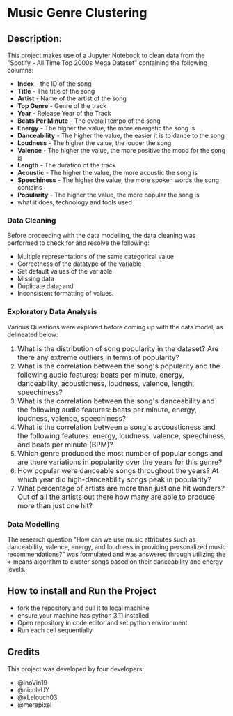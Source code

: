 # Music Genre Clustering #

## Description: 
This project makes use of a Jupyter Notebook to clean data from the "Spotify - All Time Top 2000s Mega Dataset"
containing the following columns:

- **Index** \- the ID of the song
- **Title** \- The title of the song
- **Artist** \- Name of the artist of the song
- **Top Genre** \- Genre of the track
- **Year** \- Release Year of the Track
- **Beats Per Minute** \- The overall tempo of the song
- **Energy** \- The higher the value, the more energetic the song is
- **Danceability** \- The higher the value, the easier it is to dance to the song
- **Loudness** \- The higher the value, the louder the song
- **Valence** \- The higher the value, the more positive the mood for the song is
- **Length** \- The duration of the track
- **Acoustic** \- The higher the value, the more acoustic the song is
- **Speechiness** \- The higher the value, the more spoken words the song contains
- **Popularity** \- The higher the value, the more popular the song is
- what it does, technology and tools used

### Data Cleaning 
Before proceeding with the data modelling, the data cleaning was performed to check for and resolve the following:

- Multiple representations of the same categorical value
- Correctness of the datatype of the variable
- Set default values of the variable
- Missing data
- Duplicate data; and
- Inconsistent formatting of values.

### Exploratory Data Analysis 

Various Questions were explored before coming up with the data model, as delineated below:

1. <span style='font-size:medium'>What is the distribution of song popularity in the dataset? Are there any extreme outliers in terms of popularity?</span>
2. <span style='font-size:medium'>What is the correlation between the song's popularity and the following audio features: beats per minute, energy, danceability, acousticness, loudness, valence, length, speechiness?</span>
3. <span style='font-size:medium'>What is the correlation between the song's danceability and the following audio features: beats per minute, energy, loudness, valence, speechiness?</span>
4. <span style='font-size:medium'>What is the correlation between a song's accousticness and the following features: energy, loudness, valence, speechiness, and beats per minute \(BPM\)?</span>
5. <span style='font-size:medium'>Which genre produced the most number of popular songs and are there variations in popularity over the years for this genre?</span>
6. <span style='font-size:medium'>How popular were danceable songs throughout the years? At which year did high\-danceability songs peak in popularity?</span>
7. <span style='font-size:medium'>What percentage of artists are more than just one hit wonders? Out of all the artists out there how many are able to produce more than just one hit?</span>  

### Data Modelling 
The research question "How can we use music attributes such as danceability, valence, energy, and loudness in providing personalized music recommendations?" was formulated
and was answered through utilizing the k-means algorithm to cluster songs based on their danceability and energy levels.

## How to install and Run the Project 
- fork the repository and pull it to local machine
- ensure your machine has python 3.11 installed
- Open repository in code editor and set python environment
- Run each cell sequentially

## Credits
This project was developed by four developers:
- @inoVin19
- @nicoleUY
- @xLelouch03
- @merepixel

